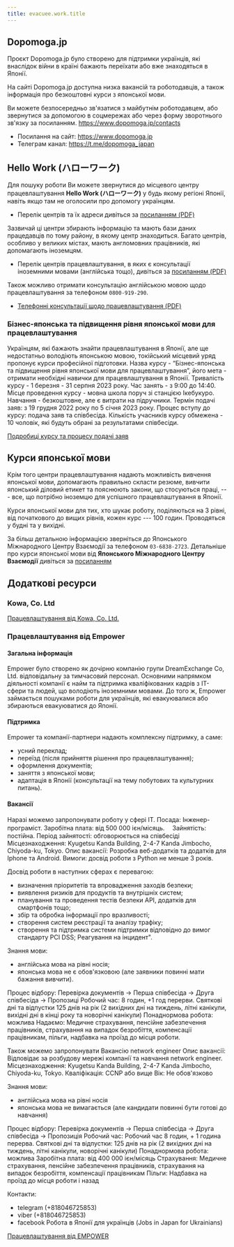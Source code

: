 ```yaml
---
title: evacuee.work.title
---
```


## Dopomoga.jp

Проєкт Dopomoga.jp було створено для підтримки українців, які внаслідок війни в країні бажають переїхати або вже знаходяться в Японії.

На сайті Dopomoga.jp доступна низка вакансій та роботодавців, а також інформація про безкоштовні курси з японської мови.

Ви можете безпосередньо зв'язатися з майбутнім роботодавцем, або звернутися за допомогою в соцмережах або через форму зворотнього зв'язку за посиланням. <a href="https://www.dopomoga.jp/contacts" target="_blank" rel="noopener noreferrer nofollow">https://www.dopomoga.jp/contacts</a>

* Посилання на сайт: <a href="https://www.dopomoga.jp" target="_blank" rel="noopener noreferrer nofollow">https://www.dopomoga.jp</a>
* Телеграм канал: <a href="https://t.me/dopomoga_japan" target="_blank" rel="noopener noreferrer nofollow">https://t.me/dopomoga_japan</a>

## Hello Work (ハローワーク)

Для пошуку роботи Ви можете звернутися до місцевого центру
працевлаштування **Hello Work (ハローワーク)** у будь якому регіоні
Японії, навіть якщо там не оголосили про допомогу українцям.

- Перелік центрів та їх адреси дивіться за [посиланням (PDF)](https://www.mhlw.go.jp/content/000637894.pdf)

Зазвичай ці центри збирають інформацію та мають бази даних
працедавців по тому району, в якому центр знаходиться. Багато
центрів, особливо у великих містах, мають англомовних працівників,
які допомагають іноземцям.

- Перелік центрів працевлаштування, в яких є консультації іноземними мовами (англійська тощо), дивіться за [посиланням (PDF)](https://www.mhlw.go.jp/content/000592865.pdf)

Також можливо отримати консультацію англійською мовою щодо працевлаштування за телефоном `0800-919-290`.

- [Телефонні консультації щодо працевлаштування (PDF)](https://www.mhlw.go.jp/content/000673000.pdf)

### Бізнес-японська та підвищення рівня японської мови для працевлаштування

Українцям, які бажають знайти працевлаштування в Японії, але ще недостатньо володіють японською мовою, токійський місцевий уряд пропонує курси професійної підготовки. Назва курсу - “Бізнес-японська та підвищення рівня японської мови для працевлаштування”, його мета - отримати необхідні навички для працевлаштування в Японії. Тривалість курсу - 1 березня - 31 серпня 2023 року. Час занять - з 9:00 до 14:40. Місце проведення курсу - мовна школа поруч зі станцією Ікебукуро. Навчання - безкоштовне, але є витрати на підручники. Термін подачі заяв: з 19 грудня 2022 року по 5 січня 2023 року. Процес вступу до курсу: подача заяв та співбесіда. Кількість учасників курсу обмежена - 10 чоловік, які будуть обрані за результатами співбесіди.

[Подробиці курсу та процесу подачі заяв](https://www.hataraku.metro.tokyo.lg.jp/kyushokusha-kunren/itaku/202303_ukraine.pdf)

## Курси японської мови

Крім того центри працевлаштування надають можливість вивчення
японської мови, допомагають правильно скласти резюме, вивчити
японський діловий етикет та пояснюють закони, що стосуються праці, ---
все, що потрібно іноземцю для успішного працевлаштування в Японії.

Курси японської мови для тих, хто шукає роботу, поділяються на 3
рівні, від початкового до вищих рівнів, кожен курс --- 100
годин. Проводяться у будні та у вихідні.

За більш детальною інформацією зверніться до Японського Міжнародного
Центру Взаємодії за телефоном `03-6838-2723`.  Детальніше про курси
японської мови від **Японського Міжнародного Центру Взаємодії** дивіться
за [посиланням](https://jice.org/tabunka/en/course/)

## Додаткові ресурси

### Kowa, Co. Ltd

<a href="kowa.html" class="btn btn-success btn-wrap">Працевлаштування від Kowa, Co. Ltd.</a>

### Працевлаштування від Empower

#### Загальна інформація

Empower було створено як дочірню компанію групи DreamExchange Co, Ltd. відповідальну за тимчасовий персонал.
Основними напрямком діяльності компанії є найм та підтримка кваліфікованих кадрів з IT-сфери та людей, що володіють іноземними мовами.
До того ж, Empower займається пошуками роботи для українців, які евакуювалися або збираються евакуюватися до Японії.

#### Підтримка

Empower та компанії-партнери надають комплексну підтримку, а саме:

- усний переклад;
- переїзд (після прийняття рішення про працевлаштування);
- оформлення документів;
- заняття з японської мови;
- адаптація в Японії (консультації на тему побутових та культурних питань).

#### Вакансії

Наразі можемо запропонувати роботу у сфері IT.
Посада: Інженер-програміст.
Заробітна плата: від 500 000 ієн/місяць.　
Зайнятість: постійна.
Період зайнятості: обговорюється на співбесіді
Місцезнаходження: Kyugetsu Kanda Building, 2-4-7 Kanda Jimbocho, Chiyoda-ku, Tokyo.
Опис вакансії: Розробка веб-додатків та додатків для Iphone та Android.
Вимоги: досвід роботи з Python не менше 3 років.

Досвід роботи в наступних сферах є перевагою:

- визначення пріоритетів та впровадження заходів безпеки;
- виявлення ризиків для продуктів та внутрішніх систем;
- планування та проведення тестів безпеки API, додатків для смартфонів тощо;
- збір та обробка інформації про вразливості;
- створення систем реєстрації та аналізу трафіку;
- створення та підтримка системи підтримки відповідно до вимог стандарту PCI DSS; Реагування на інцидент".

Знання мови:

- англійська мова на рівні носія;
- японська мова не є обов'язковою (але заявники повинні мати бажання вивчити).

Процес відбору: Перевірка документів → Перша співбесіда → Друга співбесіда → Пропозиці
Робочий час: 8 годин, +1 год перерви.
Святкові дні та відпустки 125 днів на рік (2 вихідних дні на тиждень, літні канікули, вихідні дні в кінці року та новорічні канікули)
Понаднормова робота: можлива
Надаємо: Медичне страхування, пенсійне забезпечення працівників, страхування на випадок безробіття, компенсації працівникам, пільги, надбавка на проїзд до місця роботи.

Також можемо запропонувати Вакансію network engineer
Опис вакансії: Відповідає за розбудову мережі компанії та навчання network engineer.
Місцезнаходження: Kyugetsu Kanda Building, 2-4-7 Kanda Jimbocho, Chiyoda-ku, Tokyo.
Кваліфікація: CCNP або вище
Вік: Не обов'язково

Знання мови:

- англійська мова на рівні носія
- японська мова не вимагається (але кандидати повинні бути готові до навчання)

Процес відбору: Перевірка документів → Перша співбесіда → Друга співбесіда → Пропозиція
Робочий час: Робочий час 8 годин, + 1 година перерва.
Святкові дні та відпустки: 125 днів на рік (2 вихідних дні на тиждень, літні канікули, новорічні канікули)
Понаднормова робота: можлива
Заробітна плата: від 400 000 ієн/місяць
Страхування: Медичне страхування, пенсійне забезпечення працівників, страхування на випадок безробіття, компенсації працівникам
Пільги: Надбавка на проїзд до місця роботи і назад

Контакти:

* telegram (+818046725853)
* viber (+818046725853)
* facebook Робота в Японії для українців (Jobs in Japan for Ukrainians)

<a href="https://docs.google.com/forms/d/e/1FAIpQLSdQ0UdLMd_tFeU4LAY9nAUC_rA1UFuyG6gkNKdMlE5uIj5IxA/viewform?usp=sf_link" class="btn btn-success btn-wrap">Працевлаштування від EMPOWER</a>
